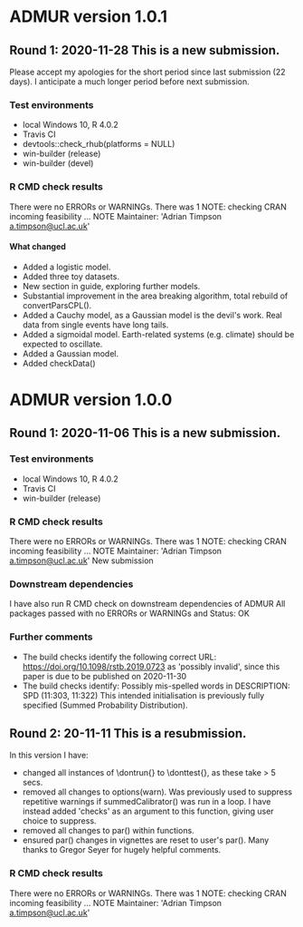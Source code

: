 # ADMUR version 1.0.1

## Round 1: 2020-11-28 This is a new submission.
Please accept my apologies for the short period since last submission (22 days). I anticipate a much longer period before next submission.

### Test environments
* local Windows 10, R 4.0.2
* Travis CI
* devtools::check_rhub(platforms = NULL)
* win-builder (release)
* win-builder (devel)

### R CMD check results
There were no ERRORs or WARNINGs. 
There was 1 NOTE:
checking CRAN incoming feasibility ... NOTE
Maintainer: 'Adrian Timpson <a.timpson@ucl.ac.uk>'

#### What changed
* Added a logistic model.
* Added three toy datasets.
* New section in guide, exploring further models.
* Substantial improvement in the area breaking algorithm, total rebuild of convertParsCPL().
* Added a Cauchy model, as a Gaussian model is the devil's work. Real data from single events have long tails.
* Added a sigmoidal model. Earth-related systems (e.g. climate) should be expected to oscillate.
* Added a Gaussian model.
* Added checkData()

# ADMUR version 1.0.0

## Round 1: 2020-11-06 This is a new submission.

### Test environments
* local Windows 10, R 4.0.2
* Travis CI
* win-builder (release)

### R CMD check results
There were no ERRORs or WARNINGs. 
There was 1 NOTE:
checking CRAN incoming feasibility ... NOTE
Maintainer: 'Adrian Timpson <a.timpson@ucl.ac.uk>'
New submission

### Downstream dependencies
I have also run R CMD check on downstream dependencies of ADMUR 
All packages passed with no ERRORs or WARNINGs and Status: OK

### Further comments
* The build checks identify the following correct URL: https://doi.org/10.1098/rstb.2019.0723 as 'possibly invalid', since this paper is due to be published on 2020-11-30
* The build checks identify: Possibly mis-spelled words in DESCRIPTION: SPD (11:303, 11:322)
This intended initialisation is previously fully specified (Summed Probability Distribution).

## Round 2: 20-11-11 This is a resubmission. 
In this version I have:
* changed all instances of \dontrun{} to \donttest{}, as these take > 5 secs. 
* removed all changes to options(warn). Was previously used to suppress repetitive warnings if summedCalibrator() was run in a loop. I have instead added 'checks' as an argument to this function, giving user choice to suppress.
* removed all changes to par() within functions.
* ensured par() changes in vignettes are reset to user's par().
Many thanks to Gregor Seyer for hugely helpful comments.

### R CMD check results
There were no ERRORs or WARNINGs. 
There was 1 NOTE:
checking CRAN incoming feasibility ... NOTE
Maintainer: 'Adrian Timpson <a.timpson@ucl.ac.uk>'
